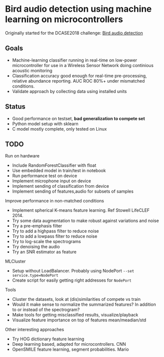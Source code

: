 # Bird audio detection using machine learning on microcontrollers

Originally started for the DCASE2018 challenge:
[Bird audio detection](http://dcase.community/challenge2018/task-bird-audio-detection)

## Goals

* Machine-learning classifier running in real-time on low-power microcontroller
for use in a Wireless Sensor Network doing continious acoustic monitoring
* Classification accuracy good enough for real-time pre-processing,
relative abundance reporting. AUC ROC 80%+ under mismatched conditions.
* Validate approach by collecting data using installed units

## Status

* Good performance on testset, **bad generalization to compete set**
* Python model setup with sklearn
* C model mostly complete, only tested on Linux

## TODO

Run on hardware

* Include RandomForestClassifier with float
* Use embedded model in train/test in notebook
* Run performance test on device
* Implement microphone input on device
* Implement sending of classification from device
* Implement sending of features,audio for subsets of samples

Improve performance in non-matched conditions

* Implement spherical K-means feature learning. Ref Stowell LifeCLEF 2014.
* Try some data augmentation to make robust against variations and noise
* Try a pre-emphasis filter
* Try to add a highpass filter to reduce noise
* Try to add a lowpass filter to reduce noise
* Try to log-scale the spectrograms
* Try denoising the audio
* Try an SNR estimator as feature

MLCluster

* Setup without LoadBalancer. Probably using NodePort `--set service.type=NodePort` 
* Create script for easily getting right addresses for `NodePort`

Tools

* Cluster the datasets, look at (dis)similarities of compete vs train
* Would it make sense to normalize the summarized features?
In addition to or instead of the spectrogram?
* Make tools for getting misclassified results, visualize/playback
* Visualize feature importance on top of features mean/meadian/std

Other interesting approaches

* Try HOG dictionary feature learning
* Deep learning based, adapted for microcontrollers. CNN
* OpenSMILE feature learning, segment probabilities. Mario



